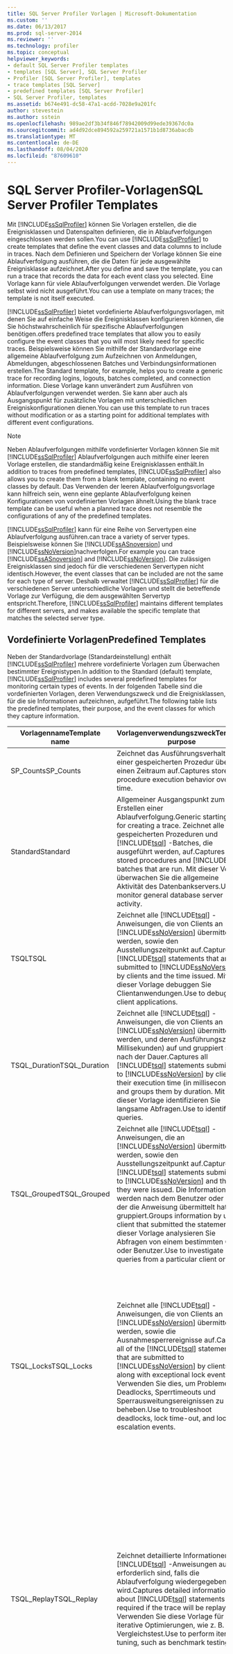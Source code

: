 ```yaml
---
title: SQL Server Profiler Vorlagen | Microsoft-Dokumentation
ms.custom: ''
ms.date: 06/13/2017
ms.prod: sql-server-2014
ms.reviewer: ''
ms.technology: profiler
ms.topic: conceptual
helpviewer_keywords:
- default SQL Server Profiler templates
- templates [SQL Server], SQL Server Profiler
- Profiler [SQL Server Profiler], templates
- trace templates [SQL Server]
- predefined templates [SQL Server Profiler]
- SQL Server Profiler, templates
ms.assetid: b674e491-dc58-47a1-acdd-7028e9a201fc
author: stevestein
ms.author: sstein
ms.openlocfilehash: 989ae2df3b34f846f78942009d99ede39367dc0a
ms.sourcegitcommit: ad4d92dce894592a259721a1571b1d8736abacdb
ms.translationtype: MT
ms.contentlocale: de-DE
ms.lasthandoff: 08/04/2020
ms.locfileid: "87609610"
---
```

# <a name="sql-server-profiler-templates"></a><span data-ttu-id="d3462-102">SQL Server Profiler-Vorlagen</span><span class="sxs-lookup"><span data-stu-id="d3462-102">SQL Server Profiler Templates</span></span>
  <span data-ttu-id="d3462-103">Mit [!INCLUDE[ssSqlProfiler](../../includes/sssqlprofiler-md.md)] können Sie Vorlagen erstellen, die die Ereignisklassen und Datenspalten definieren, die in Ablaufverfolgungen eingeschlossen werden sollen.</span><span class="sxs-lookup"><span data-stu-id="d3462-103">You can use [!INCLUDE[ssSqlProfiler](../../includes/sssqlprofiler-md.md)] to create templates that define the event classes and data columns to include in traces.</span></span> <span data-ttu-id="d3462-104">Nach dem Definieren und Speichern der Vorlage können Sie eine Ablaufverfolgung ausführen, die die Daten für jede ausgewählte Ereignisklasse aufzeichnet.</span><span class="sxs-lookup"><span data-stu-id="d3462-104">After you define and save the template, you can run a trace that records the data for each event class you selected.</span></span> <span data-ttu-id="d3462-105">Eine Vorlage kann für viele Ablaufverfolgungen verwendet werden. Die Vorlage selbst wird nicht ausgeführt.</span><span class="sxs-lookup"><span data-stu-id="d3462-105">You can use a template on many traces; the template is not itself executed.</span></span>  
  
 [!INCLUDE[ssSqlProfiler](../../includes/sssqlprofiler-md.md)] <span data-ttu-id="d3462-106">bietet vordefinierte Ablaufverfolgungsvorlagen, mit denen Sie auf einfache Weise die Ereignisklassen konfigurieren können, die Sie höchstwahrscheinlich für spezifische Ablaufverfolgungen benötigen.</span><span class="sxs-lookup"><span data-stu-id="d3462-106">offers predefined trace templates that allow you to easily configure the event classes that you will most likely need for specific traces.</span></span> <span data-ttu-id="d3462-107">Beispielsweise können Sie mithilfe der Standardvorlage eine allgemeine Ablaufverfolgung zum Aufzeichnen von Anmeldungen, Abmeldungen, abgeschlossenen Batches und Verbindungsinformationen erstellen.</span><span class="sxs-lookup"><span data-stu-id="d3462-107">The Standard template, for example, helps you to create a generic trace for recording logins, logouts, batches completed, and connection information.</span></span> <span data-ttu-id="d3462-108">Diese Vorlage kann unverändert zum Ausführen von Ablaufverfolgungen verwendet werden. Sie kann aber auch als Ausgangspunkt für zusätzliche Vorlagen mit unterschiedlichen Ereigniskonfigurationen dienen.</span><span class="sxs-lookup"><span data-stu-id="d3462-108">You can use this template to run traces without modification or as a starting point for additional templates with different event configurations.</span></span>  
  
> [!NOTE]  
>  <span data-ttu-id="d3462-109">Neben Ablaufverfolgungen mithilfe vordefinierter Vorlagen können Sie mit [!INCLUDE[ssSqlProfiler](../../includes/sssqlprofiler-md.md)] Ablaufverfolgungen auch mithilfe einer leeren Vorlage erstellen, die standardmäßig keine Ereignisklassen enthält.</span><span class="sxs-lookup"><span data-stu-id="d3462-109">In addition to traces from predefined templates, [!INCLUDE[ssSqlProfiler](../../includes/sssqlprofiler-md.md)] also allows you to create them from a blank template, containing no event classes by default.</span></span> <span data-ttu-id="d3462-110">Das Verwenden der leeren Ablaufverfolgungsvorlage kann hilfreich sein, wenn eine geplante Ablaufverfolgung keinen Konfigurationen von vordefinierten Vorlagen ähnelt.</span><span class="sxs-lookup"><span data-stu-id="d3462-110">Using the blank trace template can be useful when a planned trace does not resemble the configurations of any of the predefined templates.</span></span>  
  
 [!INCLUDE[ssSqlProfiler](../../includes/sssqlprofiler-md.md)] <span data-ttu-id="d3462-111">kann für eine Reihe von Servertypen eine Ablaufverfolgung ausführen.</span><span class="sxs-lookup"><span data-stu-id="d3462-111">can trace a variety of server types.</span></span> <span data-ttu-id="d3462-112">Beispielsweise können Sie [!INCLUDE[ssASnoversion](../../includes/ssasnoversion-md.md)] und [!INCLUDE[ssNoVersion](../../includes/ssnoversion-md.md)]nachverfolgen.</span><span class="sxs-lookup"><span data-stu-id="d3462-112">For example you can trace [!INCLUDE[ssASnoversion](../../includes/ssasnoversion-md.md)] and [!INCLUDE[ssNoVersion](../../includes/ssnoversion-md.md)].</span></span>  <span data-ttu-id="d3462-113">Die zulässigen Ereignisklassen sind jedoch für die verschiedenen Servertypen nicht identisch.</span><span class="sxs-lookup"><span data-stu-id="d3462-113">However, the event classes that can be included are not the same for each type of server.</span></span> <span data-ttu-id="d3462-114">Deshalb verwaltet [!INCLUDE[ssSqlProfiler](../../includes/sssqlprofiler-md.md)] für die verschiedenen Server unterschiedliche Vorlagen und stellt die betreffende Vorlage zur Verfügung, die dem ausgewählten Servertyp entspricht.</span><span class="sxs-lookup"><span data-stu-id="d3462-114">Therefore, [!INCLUDE[ssSqlProfiler](../../includes/sssqlprofiler-md.md)] maintains different templates for different servers, and makes available the specific template that matches the selected server type.</span></span>  
  
## <a name="predefined-templates"></a><span data-ttu-id="d3462-115">Vordefinierte Vorlagen</span><span class="sxs-lookup"><span data-stu-id="d3462-115">Predefined Templates</span></span>  
 <span data-ttu-id="d3462-116">Neben der Standardvorlage (Standardeinstellung) enthält [!INCLUDE[ssSqlProfiler](../../includes/sssqlprofiler-md.md)] mehrere vordefinierte Vorlagen zum Überwachen bestimmter Ereignistypen.</span><span class="sxs-lookup"><span data-stu-id="d3462-116">In addition to the Standard (default) template, [!INCLUDE[ssSqlProfiler](../../includes/sssqlprofiler-md.md)] includes several predefined templates for monitoring certain types of events.</span></span> <span data-ttu-id="d3462-117">In der folgenden Tabelle sind die vordefinierten Vorlagen, deren Verwendungszweck und die Ereignisklassen, für die sie Informationen aufzeichnen, aufgeführt.</span><span class="sxs-lookup"><span data-stu-id="d3462-117">The following table lists the predefined templates, their purpose, and the event classes for which they capture information.</span></span>  
  
|<span data-ttu-id="d3462-118">Vorlagenname</span><span class="sxs-lookup"><span data-stu-id="d3462-118">Template name</span></span>|<span data-ttu-id="d3462-119">Vorlagenverwendungszweck</span><span class="sxs-lookup"><span data-stu-id="d3462-119">Template purpose</span></span>|<span data-ttu-id="d3462-120">Ereignisklassen</span><span class="sxs-lookup"><span data-stu-id="d3462-120">Event classes</span></span>|  
|-------------------|----------------------|-------------------|  
|<span data-ttu-id="d3462-121">SP_Counts</span><span class="sxs-lookup"><span data-stu-id="d3462-121">SP_Counts</span></span>|<span data-ttu-id="d3462-122">Zeichnet das Ausführungsverhalten einer gespeicherten Prozedur über einen Zeitraum auf.</span><span class="sxs-lookup"><span data-stu-id="d3462-122">Captures stored procedure execution behavior over time.</span></span>|<span data-ttu-id="d3462-123">**SP:Starting**</span><span class="sxs-lookup"><span data-stu-id="d3462-123">**SP:Starting**</span></span>|  
|<span data-ttu-id="d3462-124">Standard</span><span class="sxs-lookup"><span data-stu-id="d3462-124">Standard</span></span>|<span data-ttu-id="d3462-125">Allgemeiner Ausgangspunkt zum Erstellen einer Ablaufverfolgung.</span><span class="sxs-lookup"><span data-stu-id="d3462-125">Generic starting point for creating a trace.</span></span> <span data-ttu-id="d3462-126">Zeichnet alle gespeicherten Prozeduren und [!INCLUDE[tsql](../../includes/tsql-md.md)] -Batches, die ausgeführt werden, auf.</span><span class="sxs-lookup"><span data-stu-id="d3462-126">Captures all stored procedures and [!INCLUDE[tsql](../../includes/tsql-md.md)] batches that are run.</span></span> <span data-ttu-id="d3462-127">Mit dieser Vorlage überwachen Sie die allgemeine Aktivität des Datenbankservers.</span><span class="sxs-lookup"><span data-stu-id="d3462-127">Use to monitor general database server activity.</span></span>|<span data-ttu-id="d3462-128">**Audit Login**</span><span class="sxs-lookup"><span data-stu-id="d3462-128">**Audit Login**</span></span><br /><br /> <span data-ttu-id="d3462-129">**Audit Logout**</span><span class="sxs-lookup"><span data-stu-id="d3462-129">**Audit Logout**</span></span><br /><br /> <span data-ttu-id="d3462-130">**ExistingConnection**</span><span class="sxs-lookup"><span data-stu-id="d3462-130">**ExistingConnection**</span></span><br /><br /> <span data-ttu-id="d3462-131">**RPC:Completed**</span><span class="sxs-lookup"><span data-stu-id="d3462-131">**RPC:Completed**</span></span><br /><br /> <span data-ttu-id="d3462-132">**SQL:BatchCompleted**</span><span class="sxs-lookup"><span data-stu-id="d3462-132">**SQL:BatchCompleted**</span></span><br /><br /> <span data-ttu-id="d3462-133">**SQL:BatchStarting**</span><span class="sxs-lookup"><span data-stu-id="d3462-133">**SQL:BatchStarting**</span></span>|  
|<span data-ttu-id="d3462-134">TSQL</span><span class="sxs-lookup"><span data-stu-id="d3462-134">TSQL</span></span>|<span data-ttu-id="d3462-135">Zeichnet alle [!INCLUDE[tsql](../../includes/tsql-md.md)] -Anweisungen, die von Clients an [!INCLUDE[ssNoVersion](../../includes/ssnoversion-md.md)] übermittelt werden, sowie den Ausstellungszeitpunkt auf.</span><span class="sxs-lookup"><span data-stu-id="d3462-135">Captures all [!INCLUDE[tsql](../../includes/tsql-md.md)] statements that are submitted to [!INCLUDE[ssNoVersion](../../includes/ssnoversion-md.md)] by clients and the time issued.</span></span> <span data-ttu-id="d3462-136">Mit dieser Vorlage debuggen Sie Clientanwendungen.</span><span class="sxs-lookup"><span data-stu-id="d3462-136">Use to debug client applications.</span></span>|<span data-ttu-id="d3462-137">**Audit Login**</span><span class="sxs-lookup"><span data-stu-id="d3462-137">**Audit Login**</span></span><br /><br /> <span data-ttu-id="d3462-138">**Audit Logout**</span><span class="sxs-lookup"><span data-stu-id="d3462-138">**Audit Logout**</span></span><br /><br /> <span data-ttu-id="d3462-139">**ExistingConnection**</span><span class="sxs-lookup"><span data-stu-id="d3462-139">**ExistingConnection**</span></span><br /><br /> <span data-ttu-id="d3462-140">**RPC:Starting**</span><span class="sxs-lookup"><span data-stu-id="d3462-140">**RPC:Starting**</span></span><br /><br /> <span data-ttu-id="d3462-141">**SQL:BatchStarting**</span><span class="sxs-lookup"><span data-stu-id="d3462-141">**SQL:BatchStarting**</span></span>|  
|<span data-ttu-id="d3462-142">TSQL_Duration</span><span class="sxs-lookup"><span data-stu-id="d3462-142">TSQL_Duration</span></span>|<span data-ttu-id="d3462-143">Zeichnet alle [!INCLUDE[tsql](../../includes/tsql-md.md)] -Anweisungen, die von Clients an [!INCLUDE[ssNoVersion](../../includes/ssnoversion-md.md)] übermittelt werden, und deren Ausführungszeit (in Millisekunden) auf und gruppiert sie nach der Dauer.</span><span class="sxs-lookup"><span data-stu-id="d3462-143">Captures all [!INCLUDE[tsql](../../includes/tsql-md.md)] statements submitted to [!INCLUDE[ssNoVersion](../../includes/ssnoversion-md.md)] by clients, their execution time (in milliseconds), and groups them by duration.</span></span> <span data-ttu-id="d3462-144">Mit dieser Vorlage identifizieren Sie langsame Abfragen.</span><span class="sxs-lookup"><span data-stu-id="d3462-144">Use to identify slow queries.</span></span>|<span data-ttu-id="d3462-145">**RPC:Completed**</span><span class="sxs-lookup"><span data-stu-id="d3462-145">**RPC:Completed**</span></span><br /><br /> <span data-ttu-id="d3462-146">**SQL:BatchCompleted**</span><span class="sxs-lookup"><span data-stu-id="d3462-146">**SQL:BatchCompleted**</span></span>|  
|<span data-ttu-id="d3462-147">TSQL_Grouped</span><span class="sxs-lookup"><span data-stu-id="d3462-147">TSQL_Grouped</span></span>|<span data-ttu-id="d3462-148">Zeichnet alle [!INCLUDE[tsql](../../includes/tsql-md.md)] -Anweisungen, die an [!INCLUDE[ssNoVersion](../../includes/ssnoversion-md.md)] übermittelt werden, sowie den Ausstellungszeitpunkt auf.</span><span class="sxs-lookup"><span data-stu-id="d3462-148">Captures all [!INCLUDE[tsql](../../includes/tsql-md.md)] statements submitted to [!INCLUDE[ssNoVersion](../../includes/ssnoversion-md.md)] and the time they were issued.</span></span> <span data-ttu-id="d3462-149">Die Informationen werden nach dem Benutzer oder Client, der die Anweisung übermittelt hat, gruppiert.</span><span class="sxs-lookup"><span data-stu-id="d3462-149">Groups information by user or client that submitted the statement.</span></span> <span data-ttu-id="d3462-150">Mit dieser Vorlage analysieren Sie Abfragen von einem bestimmten Client oder Benutzer.</span><span class="sxs-lookup"><span data-stu-id="d3462-150">Use to investigate queries from a particular client or user.</span></span>|<span data-ttu-id="d3462-151">**Audit Login**</span><span class="sxs-lookup"><span data-stu-id="d3462-151">**Audit Login**</span></span><br /><br /> <span data-ttu-id="d3462-152">**Audit Logout**</span><span class="sxs-lookup"><span data-stu-id="d3462-152">**Audit Logout**</span></span><br /><br /> <span data-ttu-id="d3462-153">**ExistingConnection**</span><span class="sxs-lookup"><span data-stu-id="d3462-153">**ExistingConnection**</span></span><br /><br /> <span data-ttu-id="d3462-154">**RPC:Starting**</span><span class="sxs-lookup"><span data-stu-id="d3462-154">**RPC:Starting**</span></span><br /><br /> <span data-ttu-id="d3462-155">**SQL:BatchStarting**</span><span class="sxs-lookup"><span data-stu-id="d3462-155">**SQL:BatchStarting**</span></span>|  
|<span data-ttu-id="d3462-156">TSQL_Locks</span><span class="sxs-lookup"><span data-stu-id="d3462-156">TSQL_Locks</span></span>|<span data-ttu-id="d3462-157">Zeichnet alle [!INCLUDE[tsql](../../includes/tsql-md.md)] -Anweisungen, die von Clients an [!INCLUDE[ssNoVersion](../../includes/ssnoversion-md.md)] übermittelt werden, sowie die Ausnahmesperrereignisse auf.</span><span class="sxs-lookup"><span data-stu-id="d3462-157">Captures all of the [!INCLUDE[tsql](../../includes/tsql-md.md)] statements that are submitted to [!INCLUDE[ssNoVersion](../../includes/ssnoversion-md.md)] by clients along with exceptional lock events.</span></span> <span data-ttu-id="d3462-158">Verwenden Sie dies, um Probleme mit Deadlocks, Sperrtimeouts und Sperrausweitungsereignissen zu beheben.</span><span class="sxs-lookup"><span data-stu-id="d3462-158">Use to troubleshoot deadlocks, lock time-out, and lock escalation events.</span></span>|<span data-ttu-id="d3462-159">**Blocked Process Report**</span><span class="sxs-lookup"><span data-stu-id="d3462-159">**Blocked Process Report**</span></span><br /><br /> <span data-ttu-id="d3462-160">**SP:StmtCompleted**</span><span class="sxs-lookup"><span data-stu-id="d3462-160">**SP:StmtCompleted**</span></span><br /><br /> <span data-ttu-id="d3462-161">**SP:StmtStarting**</span><span class="sxs-lookup"><span data-stu-id="d3462-161">**SP:StmtStarting**</span></span><br /><br /> <span data-ttu-id="d3462-162">**SQL:StmtCompleted**</span><span class="sxs-lookup"><span data-stu-id="d3462-162">**SQL:StmtCompleted**</span></span><br /><br /> <span data-ttu-id="d3462-163">**SQL:StmtStarting**</span><span class="sxs-lookup"><span data-stu-id="d3462-163">**SQL:StmtStarting**</span></span><br /><br /> <span data-ttu-id="d3462-164">**Deadlock Graph**</span><span class="sxs-lookup"><span data-stu-id="d3462-164">**Deadlock Graph**</span></span><br /><br /> <span data-ttu-id="d3462-165">**Lock:Cancel**</span><span class="sxs-lookup"><span data-stu-id="d3462-165">**Lock:Cancel**</span></span><br /><br /> <span data-ttu-id="d3462-166">**Lock:Deadlock**</span><span class="sxs-lookup"><span data-stu-id="d3462-166">**Lock:Deadlock**</span></span><br /><br /> <span data-ttu-id="d3462-167">**Lock:Deadlock Chain**</span><span class="sxs-lookup"><span data-stu-id="d3462-167">**Lock:Deadlock Chain**</span></span><br /><br /> <span data-ttu-id="d3462-168">**Lock:Escalation**</span><span class="sxs-lookup"><span data-stu-id="d3462-168">**Lock:Escalation**</span></span><br /><br /> <span data-ttu-id="d3462-169">**Sperre:Timeout (Timeout>0)**</span><span class="sxs-lookup"><span data-stu-id="d3462-169">**Lock:Timeout (timeout>0)**</span></span>|  
|<span data-ttu-id="d3462-170">TSQL_Replay</span><span class="sxs-lookup"><span data-stu-id="d3462-170">TSQL_Replay</span></span>|<span data-ttu-id="d3462-171">Zeichnet detaillierte Informationen zu [!INCLUDE[tsql](../../includes/tsql-md.md)] -Anweisungen auf, die erforderlich sind, falls die Ablaufverfolgung wiedergegeben wird.</span><span class="sxs-lookup"><span data-stu-id="d3462-171">Captures detailed information about [!INCLUDE[tsql](../../includes/tsql-md.md)] statements that is required if the trace will be replayed.</span></span> <span data-ttu-id="d3462-172">Verwenden Sie diese Vorlage für iterative Optimierungen, wie z. B. Vergleichstest.</span><span class="sxs-lookup"><span data-stu-id="d3462-172">Use to perform iterative tuning, such as benchmark testing.</span></span>|<span data-ttu-id="d3462-173">**CursorClose**</span><span class="sxs-lookup"><span data-stu-id="d3462-173">**CursorClose**</span></span><br /><br /> <span data-ttu-id="d3462-174">**CursorExecute**</span><span class="sxs-lookup"><span data-stu-id="d3462-174">**CursorExecute**</span></span><br /><br /> <span data-ttu-id="d3462-175">**CursorOpen**</span><span class="sxs-lookup"><span data-stu-id="d3462-175">**CursorOpen**</span></span><br /><br /> <span data-ttu-id="d3462-176">**CursorPrepare**</span><span class="sxs-lookup"><span data-stu-id="d3462-176">**CursorPrepare**</span></span><br /><br /> <span data-ttu-id="d3462-177">**CursorUnprepare**</span><span class="sxs-lookup"><span data-stu-id="d3462-177">**CursorUnprepare**</span></span><br /><br /> <span data-ttu-id="d3462-178">**Audit Login**</span><span class="sxs-lookup"><span data-stu-id="d3462-178">**Audit Login**</span></span><br /><br /> <span data-ttu-id="d3462-179">**Audit Logout**</span><span class="sxs-lookup"><span data-stu-id="d3462-179">**Audit Logout**</span></span><br /><br /> <span data-ttu-id="d3462-180">**Existing Connection**</span><span class="sxs-lookup"><span data-stu-id="d3462-180">**Existing Connection**</span></span><br /><br /> <span data-ttu-id="d3462-181">**RPC Output Parameter**</span><span class="sxs-lookup"><span data-stu-id="d3462-181">**RPC Output Parameter**</span></span><br /><br /> <span data-ttu-id="d3462-182">**RPC:Completed**</span><span class="sxs-lookup"><span data-stu-id="d3462-182">**RPC:Completed**</span></span><br /><br /> <span data-ttu-id="d3462-183">**RPC:Starting**</span><span class="sxs-lookup"><span data-stu-id="d3462-183">**RPC:Starting**</span></span><br /><br /> <span data-ttu-id="d3462-184">**Exec Prepared SQL**</span><span class="sxs-lookup"><span data-stu-id="d3462-184">**Exec Prepared SQL**</span></span><br /><br /> <span data-ttu-id="d3462-185">**Prepare SQL**</span><span class="sxs-lookup"><span data-stu-id="d3462-185">**Prepare SQL**</span></span><br /><br /> <span data-ttu-id="d3462-186">**SQL:BatchCompleted**</span><span class="sxs-lookup"><span data-stu-id="d3462-186">**SQL:BatchCompleted**</span></span><br /><br /> <span data-ttu-id="d3462-187">**SQL:BatchStarting**</span><span class="sxs-lookup"><span data-stu-id="d3462-187">**SQL:BatchStarting**</span></span>|  
|<span data-ttu-id="d3462-188">TSQL_SPs</span><span class="sxs-lookup"><span data-stu-id="d3462-188">TSQL_SPs</span></span>|<span data-ttu-id="d3462-189">Zeichnet detaillierte Informationen zu allen ausgeführten gespeicherten Prozeduren auf.</span><span class="sxs-lookup"><span data-stu-id="d3462-189">Captures detailed information about all executing stored procedures.</span></span> <span data-ttu-id="d3462-190">Verwenden Sie diese Vorlage zum Analysieren der Komponentenschritte von gespeicherten Prozeduren.</span><span class="sxs-lookup"><span data-stu-id="d3462-190">Use to analyze the component steps of stored procedures.</span></span> <span data-ttu-id="d3462-191">Fügen Sie das **SP:Recompile** -Ereignis hinzu, falls Sie vermuten, dass Prozeduren neu kompiliert werden.</span><span class="sxs-lookup"><span data-stu-id="d3462-191">Add the **SP:Recompile** event if you suspect that procedures are being recompiled.</span></span>|<span data-ttu-id="d3462-192">**Audit Login**</span><span class="sxs-lookup"><span data-stu-id="d3462-192">**Audit Login**</span></span><br /><br /> <span data-ttu-id="d3462-193">**Audit Logout**</span><span class="sxs-lookup"><span data-stu-id="d3462-193">**Audit Logout**</span></span><br /><br /> <span data-ttu-id="d3462-194">**ExistingConnection**</span><span class="sxs-lookup"><span data-stu-id="d3462-194">**ExistingConnection**</span></span><br /><br /> <span data-ttu-id="d3462-195">**RPC:Starting**</span><span class="sxs-lookup"><span data-stu-id="d3462-195">**RPC:Starting**</span></span><br /><br /> <span data-ttu-id="d3462-196">**SP:Completed**</span><span class="sxs-lookup"><span data-stu-id="d3462-196">**SP:Completed**</span></span><br /><br /> <span data-ttu-id="d3462-197">**SP:Starting**</span><span class="sxs-lookup"><span data-stu-id="d3462-197">**SP:Starting**</span></span><br /><br /> <span data-ttu-id="d3462-198">**SP:StmtStarting**</span><span class="sxs-lookup"><span data-stu-id="d3462-198">**SP:StmtStarting**</span></span><br /><br /> <span data-ttu-id="d3462-199">**SQL:BatchStarting**</span><span class="sxs-lookup"><span data-stu-id="d3462-199">**SQL:BatchStarting**</span></span>|  
|<span data-ttu-id="d3462-200">Optimierung</span><span class="sxs-lookup"><span data-stu-id="d3462-200">Tuning</span></span>|<span data-ttu-id="d3462-201">Zeichnet Informationen zur Ausführung von gespeicherten Prozeduren und von [!INCLUDE[tsql](../../includes/tsql-md.md)] -Batches auf.</span><span class="sxs-lookup"><span data-stu-id="d3462-201">Captures information about stored procedures and [!INCLUDE[tsql](../../includes/tsql-md.md)] batch execution.</span></span> <span data-ttu-id="d3462-202">Verwenden Sie diese Vorlage zum Erstellen von Ablaufverfolgungsausgaben, die der [!INCLUDE[ssDE](../../includes/ssde-md.md)] -Optimierungsratgeber als Arbeitsauslastung verwenden kann, um Datenbanken zu optimieren.</span><span class="sxs-lookup"><span data-stu-id="d3462-202">Use to produce trace output that [!INCLUDE[ssDE](../../includes/ssde-md.md)] Tuning Advisor can use as a workload to tune databases.</span></span>|<span data-ttu-id="d3462-203">**RPC:Completed**</span><span class="sxs-lookup"><span data-stu-id="d3462-203">**RPC:Completed**</span></span><br /><br /> <span data-ttu-id="d3462-204">**SP:StmtCompleted**</span><span class="sxs-lookup"><span data-stu-id="d3462-204">**SP:StmtCompleted**</span></span><br /><br /> <span data-ttu-id="d3462-205">**SQL:BatchCompleted**</span><span class="sxs-lookup"><span data-stu-id="d3462-205">**SQL:BatchCompleted**</span></span>|  
  
 <span data-ttu-id="d3462-206">Informationen zu den Ereignisklassen finden Sie unter [SQL Server Event Class Reference](../../relational-databases/event-classes/sql-server-event-class-reference.md).</span><span class="sxs-lookup"><span data-stu-id="d3462-206">For information about the event classes, see [SQL Server Event Class Reference](../../relational-databases/event-classes/sql-server-event-class-reference.md).</span></span>  
  
## <a name="default-template"></a><span data-ttu-id="d3462-207">Standardvorlage</span><span class="sxs-lookup"><span data-stu-id="d3462-207">Default Template</span></span>  
 [!INCLUDE[ssSqlProfiler](../../includes/sssqlprofiler-md.md)] <span data-ttu-id="d3462-208">bestimmt automatisch die Vorlage **Standard** , die standardmäßig für neue Ablaufverfolgungen verwendet wird.</span><span class="sxs-lookup"><span data-stu-id="d3462-208">automatically designates the **Standard** template as the default template applied to any new trace.</span></span> <span data-ttu-id="d3462-209">Sie können jedoch statt der Standardvorlage eine beliebige andere vordefinierte oder benutzerdefinierte Vorlage verwenden.</span><span class="sxs-lookup"><span data-stu-id="d3462-209">However you can change the default template to any other predefined or user-defined template.</span></span> <span data-ttu-id="d3462-210">Um die Standardvorlage zu ändern, aktivieren Sie im Dialogfeld **Eigenschaften der Ablaufverfolgungsvorlage** auf der Registerkarte **Allgemein** das Kontrollkästchen **Als Standardvorlage für den ausgewählten Servertyp verwenden** , wenn Sie eine Vorlage erstellen oder bearbeiten.</span><span class="sxs-lookup"><span data-stu-id="d3462-210">To change the default template, select the **Use as a default template for selected server type** check box when you create or edit a template by using the **General** tab of the **Trace Template Properties** dialog box.</span></span>  
  
 <span data-ttu-id="d3462-211">Klicken Sie im **im Menü**Datei[!INCLUDE[ssSqlProfiler](../../includes/sssqlprofiler-md.md)] auf **Vorlagen** und dann auf **Neue Vorlage** oder **Vorlage bearbeiten**, um zum Dialogfeld **Eigenschaften der Ablaufverfolgungsvorlage** zu navigieren.</span><span class="sxs-lookup"><span data-stu-id="d3462-211">To navigate to the **Trace Template Properties** dialog box, on the [!INCLUDE[ssSqlProfiler](../../includes/sssqlprofiler-md.md)] **File** menu, choose **Templates**, and then click **New Template** or **Edit Template**.</span></span>  
  
> [!NOTE]  
>  <span data-ttu-id="d3462-212">Die Standardvorlage gilt speziell für einen bestimmten Servertyp.</span><span class="sxs-lookup"><span data-stu-id="d3462-212">The default template is specific for a given server type.</span></span> <span data-ttu-id="d3462-213">Wenn Sie die Standardvorlage für einen Servertyp ändern, sind andere Servertypen davon nicht betroffen.</span><span class="sxs-lookup"><span data-stu-id="d3462-213">Changing the default for one server type does not affect the default template for any other server type.</span></span> <span data-ttu-id="d3462-214">Weitere Informationen zum Festlegen einer Standardvorlage für einen bestimmten Server finden Sie unter [Festlegen der Standardeinstellungen für Ablaufverfolgungsdefinitionen &#40;SQL Server Profiler&#41;](set-trace-definition-defaults-sql-server-profiler.md).</span><span class="sxs-lookup"><span data-stu-id="d3462-214">For more information about setting a default template for a specific server, see [Set Trace Definition Defaults &#40;SQL Server Profiler&#41;](set-trace-definition-defaults-sql-server-profiler.md).</span></span>  
  
## <a name="see-also"></a><span data-ttu-id="d3462-215">Weitere Informationen</span><span class="sxs-lookup"><span data-stu-id="d3462-215">See Also</span></span>  
 <span data-ttu-id="d3462-216">[Erstellen einer Ablaufverfolgungsvorlage &#40;SQL Server Profiler&#41;](create-a-trace-template-sql-server-profiler.md) </span><span class="sxs-lookup"><span data-stu-id="d3462-216">[Create a Trace Template &#40;SQL Server Profiler&#41;](create-a-trace-template-sql-server-profiler.md) </span></span>  
 <span data-ttu-id="d3462-217">[Modify a Trace Template &#40;SQL Server Profiler&#41; (Ändern einer Ablaufverfolgungsvorlage &#40;SQL Server Profiler&#41)](../../database-engine/modify-a-trace-template-sql-server-profiler.md) </span><span class="sxs-lookup"><span data-stu-id="d3462-217">[Modify a Trace Template &#40;SQL Server Profiler&#41;](../../database-engine/modify-a-trace-template-sql-server-profiler.md) </span></span>  
 <span data-ttu-id="d3462-218">[Exportieren einer Ablaufverfolgungsvorlage &#40;SQL Server Profiler&#41;](export-a-trace-template-sql-server-profiler.md) </span><span class="sxs-lookup"><span data-stu-id="d3462-218">[Export a Trace Template &#40;SQL Server Profiler&#41;](export-a-trace-template-sql-server-profiler.md) </span></span>  
 [<span data-ttu-id="d3462-219">Importieren einer Ablaufverfolgungsvorlage &#40;SQL Server Profiler&#41;</span><span class="sxs-lookup"><span data-stu-id="d3462-219">Import a Trace Template &#40;SQL Server Profiler&#41;</span></span>](import-a-trace-template-sql-server-profiler.md)  
  
  
